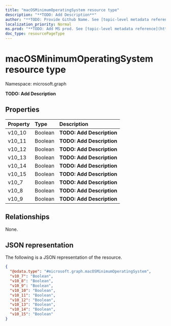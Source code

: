 ```yaml
---
title: "macOSMinimumOperatingSystem resource type"
description: "**TODO: Add Description**"
author: "**TODO: Provide Github Name. See [topic-level metadata reference](https://msgo.azurewebsites.net/add/document/guidelines/metadata.html#topic-level-metadata)**"
localization_priority: Normal
ms.prod: "**TODO: Add MS prod. See [topic-level metadata reference](https://msgo.azurewebsites.net/add/document/guidelines/metadata.html#topic-level-metadata)**"
doc_type: resourcePageType
---
```


# macOSMinimumOperatingSystem resource type


Namespace: microsoft.graph

**TODO: Add Description**

## Properties
|Property|Type|Description|
|:---|:---|:---|
|v10_10|Boolean|**TODO: Add Description**|
|v10_11|Boolean|**TODO: Add Description**|
|v10_12|Boolean|**TODO: Add Description**|
|v10_13|Boolean|**TODO: Add Description**|
|v10_14|Boolean|**TODO: Add Description**|
|v10_15|Boolean|**TODO: Add Description**|
|v10_7|Boolean|**TODO: Add Description**|
|v10_8|Boolean|**TODO: Add Description**|
|v10_9|Boolean|**TODO: Add Description**|

## Relationships
None.

## JSON representation
The following is a JSON representation of the resource.
<!-- {
  "blockType": "resource",
  "@odata.type": "microsoft.graph.macOSMinimumOperatingSystem"
}
-->
``` json
{
  "@odata.type": "#microsoft.graph.macOSMinimumOperatingSystem",
  "v10_7": "Boolean",
  "v10_8": "Boolean",
  "v10_9": "Boolean",
  "v10_10": "Boolean",
  "v10_11": "Boolean",
  "v10_12": "Boolean",
  "v10_13": "Boolean",
  "v10_14": "Boolean",
  "v10_15": "Boolean"
}
```

